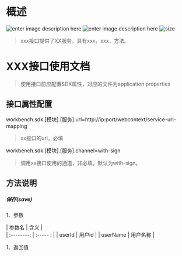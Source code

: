 
# 概述
 ![enter image description here](https://img.shields.io/badge/jdk-v1.7+-blue.svg) ![enter image description here](https://img.shields.io/shippable/5444c5ecb904a4b21567b0ff.svg) ![size](https://img.shields.io/badge/size-15kB-green.svg)
> xxx接口提供了XX服务，具有xxx，xxx，方法。

# XXX接口使用文档
> 使用接口前应配置SDK属性，对应的文件为application.properties
## 接口属性配置
workbench.sdk.[模块].[服务].url=http://ip:port/webcontext/service-url-mapping
> xx接口的url，必填

workbench.sdk.[模块].[服务].channel=with-sign
> 调用xx接口使用的通道，非必填。默认为with-sign。

## 方法说明
##### 保存(save)
1、参数

| 参数名            |    含义      |  
| :--------:  | :----- : |
| userId        | 用户id       |
| userName        | 用户名称      |


1、返回值



